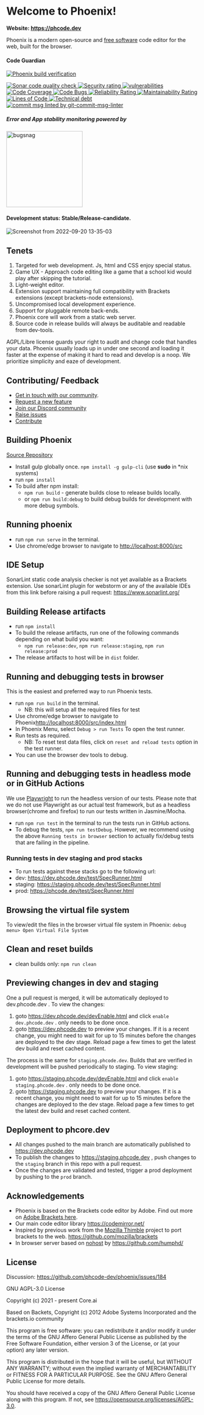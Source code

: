 # Welcome to Phoenix!

**Website: https://phcode.dev**

Phoenix is a modern open-source and [free software](https://www.gnu.org/philosophy/free-sw.en.html) code editor for the web, built for the browser.

#### Code Guardian
[![Phoenix build verification](https://github.com/phcode-dev/phoenix/actions/workflows/build_verify.yml/badge.svg)](https://github.com/phcode-dev/phoenix/actions/workflows/build_verify.yml)

<a href="https://sonarcloud.io/summary/new_code?id=phcode-dev_phoenix">
  <img src="https://sonarcloud.io/api/project_badges/measure?project=phcode-dev_phoenix&metric=alert_status" alt="Sonar code quality check" />
  <img src="https://sonarcloud.io/api/project_badges/measure?project=phcode-dev_phoenix&metric=security_rating" alt="Security rating" />
  <img src="https://sonarcloud.io/api/project_badges/measure?project=phcode-dev_phoenix&metric=vulnerabilities" alt="vulnerabilities" />
  <img src="https://sonarcloud.io/api/project_badges/measure?project=phcode-dev_phoenix&metric=coverage" alt="Code Coverage" />
  <img src="https://sonarcloud.io/api/project_badges/measure?project=phcode-dev_phoenix&metric=bugs" alt="Code Bugs" />
  <img src="https://sonarcloud.io/api/project_badges/measure?project=phcode-dev_phoenix&metric=reliability_rating" alt="Reliability Rating" />
  <img src="https://sonarcloud.io/api/project_badges/measure?project=phcode-dev_phoenix&metric=sqale_rating" alt="Maintainability Rating" />
  <img src="https://sonarcloud.io/api/project_badges/measure?project=phcode-dev_phoenix&metric=ncloc" alt="Lines of Code" />
  <img src="https://sonarcloud.io/api/project_badges/measure?project=phcode-dev_phoenix&metric=sqale_index" alt="Technical debt" />
</a>
<a href="https://www.npmjs.com/package/git-commit-msg-linter">
  <img src="https://badgen.net/badge/git-commit-msg-linter/3.0.0/green" alt="commit msg linted by git-commit-msg-linter" />
</a>

##### Error and App stability monitoring powered by
<a href="https://www.bugsnag.com/">
<img src="https://assets-global.website-files.com/607f4f6df411bd01527dc7d5/63bc40cd9d502eda8ea74ce7_Bugsnag%20Full%20Color.svg" alt="bugsnag" style="width:200px;"/>
</a>

#### Development status:  Stable/Release-candidate.

![Screenshot from 2022-09-20 13-35-03](https://user-images.githubusercontent.com/5336369/191202975-6069d270-526a-443d-bd76-903353ae1222.png)

## Tenets
1. Targeted for web development. Js, html and CSS enjoy special status.
2. Game UX - Approach code editing like a game that a school kid would play after skipping the tutorial.
2. Light-weight editor.
3. Extension support maintaining full compatibility with Brackets extensions (except brackets-node extensions).
4. Uncompromised local development experience.
5. Support for pluggable remote back-ends.
6. Phoenix core will work from a static web server.
7. Source code in release builds will always be auditable and readable from dev-tools.

AGPL/Libre license guards your right to audit and change code that handles your data.
Phoenix usually loads up in under one second and loading it faster at the expense of making it hard
to read and develop is a noop. We prioritize simplicity and eaze of development. 

## Contributing/ Feedback
* [Get in touch with our community](https://github.com/phcode-dev/phoenix/discussions).
* [Request a new feature](https://github.com/phcode-dev/phoenix/discussions/categories/ideas)
* [Join our Discord community](https://discord.com/invite/rBpTBPttca)
* [Raise issues](https://github.com/phcode-dev/phoenix/issues)
* [Contribute](https://github.com/phcode-dev/phoenix)

## Building Phoenix
[Source Repository](https://github.com/phcode-dev/phoenix) 

* Install gulp globally once.  `npm install -g gulp-cli` (use **sudo** in *nix systems)
* run `npm install`
* To build after npm install: 
  * `npm run build` - generate builds close to release builds locally.
  * or `npm run build:debug` to build debug builds for development with more debug symbols.

## Running phoenix
* run `npm run serve` in the terminal.
* Use chrome/edge browser to navigate to [http://localhost:8000/src](http://localhost:8000/src)

## IDE Setup
SonarLint static code analysis checker is not yet available as a Brackets
extension. Use sonarLint plugin for webstorm or any of the available
IDEs from this link before raising a pull request: https://www.sonarlint.org/

## Building Release artifacts

* run `npm install`
* To build the release artifacts, run one of the following commands depending on what build you want:
  * `npm run release:dev`, `npm run release:staging`, `npm run release:prod`
* The release artifacts to host will be in `dist` folder.

## Running and debugging tests in browser
This is the easiest and preferred way to run Phoenix tests.
* run `npm run build` in the terminal.
  * NB: this will setup all the required files for test 
* Use chrome/edge browser to navigate to Phoenix[http://localhost:8000/src/index.html](http://localhost:8000/src/index.html)
* In Phoenix Menu, select `Debug > run Tests` To open the test runner.
* Run tests as required. 
  * NB: To reset test data files, click on `reset and reload tests` option in the test runner.
* You can use the browser dev tools to debug. 

## Running and debugging tests in headless mode or in GitHub Actions
We use [Playwright](https://playwright.dev/) to run the headless version of our tests.
Please note that we do not use Playwright as our actual test framework, but as a headless browser(chrome and firefox)
to run our tests written in Jasmine/Mocha.
* run `npm run test` in the terminal to run the tests run in GitHub actions.
* To debug the tests, `npm run testDebug`. However, we recommend using the
above `Running tests in browser` section to actually fix/debug tests that are failing in the pipeline.

### Running tests in dev staging and prod stacks
* To run tests against these stacks go to the following url: 
* dev: https://dev.phcode.dev/test/SpecRunner.html
* staging: https://staging.phcode.dev/test/SpecRunner.html
* prod: https://phcode.dev/test/SpecRunner.html

## Browsing the virtual file system
To view/edit the files in the browser virtual file system in Phoenix:
`debug menu> Open Virtual File System`

## Clean and reset builds
* clean builds only: `npm run clean`

## Previewing changes in dev and staging
One a pull request is merged, it will be automatically deployed to dev.phcode.dev . To view the changes:
1. goto https://dev.phcode.dev/devEnable.html and click `enable dev.phcode.dev` . only needs to be done once.
2. goto https://dev.phcode.dev to preview your changes. If it is a recent change, you might need to wait for
up to 15 minutes before the changes are deployed to the dev stage. Reload page a few times to get the latest
dev build and reset cached content.

The process is the same for `staging.phcode.dev`. Builds that are verified in development will be pushed
periodically to staging. To view staging:
1. goto https://staging.phcode.dev/devEnable.html and click `enable staging.phcode.dev` . only needs to be done once.
2. goto https://staging.phcode.dev to preview your changes.  If it is a recent change, you might need to wait for
   up to 15 minutes before the changes are deployed to the dev stage. Reload page a few times to get the latest
   dev build and reset cached content.

## Deployment to phcore.dev
* All changes pushed to the main branch are automatically published to https://dev.phcode.dev 
* To publish the changes to https://staging.phcode.dev , push changes to the `staging` branch in this repo with a pull request.
* Once the changes are validated and tested, trigger a prod deployment by pushing to the `prod` branch.

## Acknowledgements
* Phoenix is based on the Brackets code editor by Adobe. Find out more on [Adobe Brackets here](https://github.com/adobe/brackets/).
* Our main code editor library https://codemirror.net/
* Inspired by previous work from the [Mozilla Thimble](https://github.com/mozilla/thimble.mozilla.org) project to port brackets to the web. https://github.com/mozilla/brackets
* In browser server based on [nohost](https://github.com/humphd/nohost) by https://github.com/humphd/


## License
Discussion: https://github.com/phcode-dev/phoenix/issues/184

GNU AGPL-3.0 License

Copyright (c) 2021 - present Core.ai

Based on Backets, Copyright (c) 2012 Adobe Systems Incorporated and the brackets.io community

This program is free software: you can redistribute it and/or modify
it under the terms of the GNU Affero General Public License as
published by the Free Software Foundation, either version 3 of the
License, or (at your option) any later version.

This program is distributed in the hope that it will be useful,
but WITHOUT ANY WARRANTY; without even the implied warranty of
MERCHANTABILITY or FITNESS FOR A PARTICULAR PURPOSE.  See the
GNU Affero General Public License for more details.

You should have received a copy of the GNU Affero General Public License
along with this program.  If not, see https://opensource.org/licenses/AGPL-3.0.

